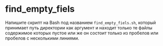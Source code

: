 # find_empty_fiels

Напишите скрипт на Bash под названием `find_empty_fiels.sh`, который принимает путь директории как аргумент и находит только те файлы содержимое которых пустое или же он состоит только из пробелов или пробелов с несколькими линиями.
